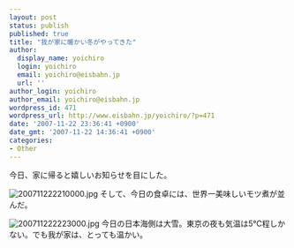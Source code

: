 ```yaml
---
layout: post
status: publish
published: true
title: "我が家に暖かい冬がやってきた"
author:
  display_name: yoichiro
  login: yoichiro
  email: yoichiro@eisbahn.jp
  url: ''
author_login: yoichiro
author_email: yoichiro@eisbahn.jp
wordpress_id: 471
wordpress_url: http://www.eisbahn.jp/yoichiro/?p=471
date: '2007-11-22 23:36:41 +0900'
date_gmt: '2007-11-22 14:36:41 +0900'
categories:
- Other
---
```


今日、家に帰ると嬉しいお知らせを目にした。

![200711222210000.jpg](http://www.eisbahn.jp/yoichiro/images/200711222210000.jpg)
そして、今日の食卓には、世界一美味しいモツ煮が並んだ。

![200711222223000.jpg](http://www.eisbahn.jp/yoichiro/images/200711222223000.jpg)
今日の日本海側は大雪。東京の夜も気温は5℃程しかない。でも我が家は、とっても温かい。
